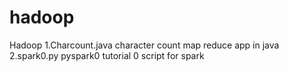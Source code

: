 # hadoop
Hadoop
1.Charcount.java character count map reduce app in java
2.spark0.py   pyspark0 tutorial 0 script for spark

